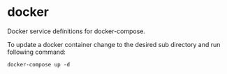 # docker

Docker service definitions for docker-compose.

To update a docker container change to the desired sub directory and run following command:

`docker-compose up -d`
